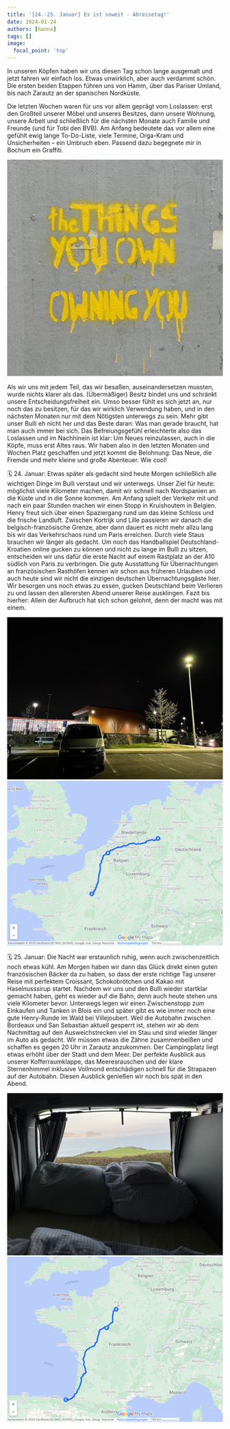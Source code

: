 ```yaml
---
title: '[24.-25. Januar] Es ist soweit - Abreisetag!'
date: 2024-01-24
authors: [hanna]
tags: []
image:
  focal_point: 'top'
---
```


In unseren Köpfen haben wir uns diesen Tag schon lange ausgemalt und jetzt fahren wir einfach los. Etwas unwirklich, aber auch verdammt schön. Die ersten beiden Etappen führen uns von Hamm, über das Pariser Umland, bis nach Zarautz an der spanischen Nordküste. 

<!--more-->

Die letzten Wochen waren für uns vor allem geprägt vom Loslassen: erst den Großteil unserer Möbel und unseres Besitzes, dann unsere Wohnung, unsere Arbeit und schließlich für die nächsten Monate auch Familie und Freunde (und für Tobi den BVB). Am Anfang bedeutete das vor allem eine gefühlt ewig lange To-Do-Liste, viele Termine, Orga-Kram und Unsicherheiten – ein Umbruch eben. Passend dazu begegnete mir in Bochum ein Graffiti.

<img src="TheThingsYouOwnOwningYou.jpg" alt="Graffiti" caption=" ">

Als wir uns mit jedem Teil, das wir besaßen, auseinandersetzen mussten, wurde nichts klarer als das. (Übermäßiger) Besitz bindet uns und schränkt unsere Entscheidungsfreiheit ein. Umso besser fühlt es sich jetzt an, nur noch das zu besitzen, für das wir wirklich Verwendung haben, und in den nächsten Monaten nur mit dem Nötigsten unterwegs zu sein. Mehr gibt unser Bulli eh nicht her und das Beste daran: Was man gerade braucht, hat man auch immer bei sich. Das Befreiungsgefühl erleichterte also das Loslassen und im Nachhinein ist klar: Um Neues reinzulassen, auch in die Köpfe, muss erst Altes raus. Wir haben also in den letzten Monaten und Wochen Platz geschaffen und jetzt kommt die Belohnung: Das Neue, die Fremde und mehr kleine und große Abenteuer. Wie cool!

🗓️ 24. Januar: Etwas später als gedacht sind heute Morgen schließlich alle wichtigen Dinge im Bulli verstaut und wir unterwegs. Unser Ziel für heute: möglichst viele Kilometer machen, damit wir schnell nach Nordspanien an die Küste und in die Sonne kommen. Am Anfang spielt der Verkehr mit und nach ein paar Stunden machen wir einen Stopp in Kruishoutem in Belgien. Henry freut sich über einen Spaziergang rund um das kleine Schloss und die frische Landluft. Zwischen Kortrijk und Lille passieren wir danach die belgisch-französische Grenze, aber dann dauert es nicht mehr allzu lang bis wir das Verkehrschaos rund um Paris erreichen. Durch viele Staus brauchen wir länger als gedacht. Um noch das Handballspiel Deutschland-Kroatien online gucken zu können und nicht zu lange im Bulli zu sitzen, entscheiden wir uns dafür die erste Nacht auf einem Rastplatz an der A10 südlich von Paris zu verbringen. Die gute Ausstattung für Übernachtungen an französischen Rasthöfen kennen wir schon aus früheren Urlauben und auch heute sind wir nicht die einzigen deutschen Übernachtungsgäste hier. Wir besorgen uns noch etwas zu essen, gucken Deutschland beim Verlieren zu und lassen den allerersten Abend unserer Reise ausklingen. Fazit bis hierher: Allein der Aufbruch hat sich schon gelohnt, denn der macht was mit einem.

<img src="Schlafplatz.jpg" alt="Schlafplatz" caption="Erster Schlafplatz am französischen Rastplatz">

<img src="Route_24.01.24.jpg" alt="Route" caption="Route vom 24. Januar">

🗓️ 25. Januar: Die Nacht war erstaunlich ruhig, wenn auch zwischenzeitlich noch etwas kühl. Am Morgen haben wir dann das Glück direkt einen guten französischen Bäcker da zu haben, so dass der erste richtige Tag unserer Reise mit perfektem Croissant, Schokobrötchen und Kakao mit Haselnusssirup startet. Nachdem wir uns und den Bulli wieder startklar gemacht haben, geht es wieder auf die Bahn, denn auch heute stehen uns viele Kilometer bevor. Unterwegs legen wir einen Zwischenstopp zum Einkaufen und Tanken in Blois ein und später gibt es wie immer noch eine gute Henry-Runde im Wald bei Villejoubert. Weil die Autobahn zwischen Bordeaux und San Sebastian aktuell gesperrt ist, stehen wir ab dem Nachmittag auf den Ausweichstrecken viel im Stau und sind wieder länger im Auto als gedacht. Wir müssen etwas die Zähne zusammenbeißen und schaffen es gegen 20 Uhr in Zarautz anzukommen. Der Campingplatz liegt etwas erhöht über der Stadt und dem Meer. Der perfekte Ausblick aus unserer Kofferraumklappe, das Meeresrauschen und der klare Sternenhimmel inklusive Vollmond entschädigen schnell für die Strapazen auf der Autobahn. Diesen Ausblick genießen wir noch bis spät in den Abend. 

<img src="Ausblick.jpg" alt="Ausblick" caption="Ausblick aus der Kofferraumklappe">

<img src="Route_25.01.24.jpg" alt="Route" caption="Route vom 25. Januar">